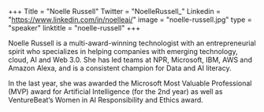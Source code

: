 +++
Title = "Noelle Russell"
Twitter = "NoelleRussell_"
Linkedin = "https://www.linkedin.com/in/noelleai/"
image = "noelle-russell.jpg"
type = "speaker"
linktitle = "noelle-russell"
+++

Noelle Russell is a multi-award-winning technologist with an entrepreneurial spirit who specializes in helping companies with emerging technology, cloud, AI and Web 3.0. She has led teams at NPR, Microsoft, IBM, AWS and Amazon Alexa, and is a consistent champion for Data and AI literacy.

In the last year, she was awarded the Microsoft Most Valuable Professional (MVP) award for Artificial Intelligence (for the 2nd year) as well as VentureBeat’s Women in AI Responsibility and Ethics award. 
